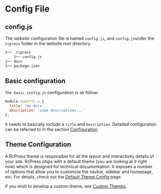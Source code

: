 # Config File

## config.js

The website configuration file is named `config.js`, and `config.js`under the `rcpress` folder in the website root directory.

```bash
├── .rcpress
    ├── config.js
├── docs
├── package.json
```

## Basic configuration

`The basic config.js` configuration is as follow:

```js
module.exports = {
  title: 'my-docs',
  description: 'some descriptions...'
};
```

It needs to basically include a `title` and `description`. Detailed configuration can be referred to in the section [Configuration](/config/).

## Theme Configuration

A RcPress theme is responsible for all the layout and interactivity details of your site. RcPress ships with a default theme (you are looking at it right now) which is designed for technical documentation. It exposes a number of options that allow you to customize the navbar, sidebar and homepage, etc. For details, check out the [Default Theme Config](../default-theme-config) page.

If you wish to develop a custom theme, see [Custom Themes](./theme).
